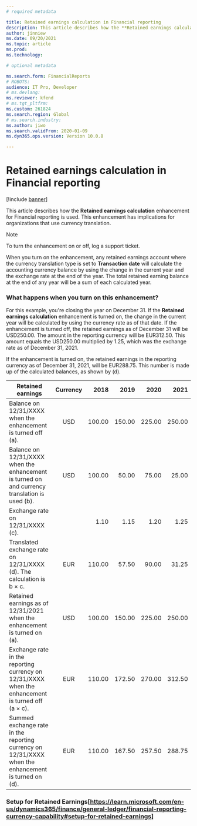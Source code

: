```yaml
---
# required metadata

title: Retained earnings calculation in Financial reporting
description: This article describes how the **Retained earnings calculation** enhancement for Financial reporting is used. This enhancement has implications for organizations that use currency translation.
author: jinniew
ms.date: 09/20/2021
ms.topic: article
ms.prod: 
ms.technology: 

# optional metadata

ms.search.form: FinancialReports
# ROBOTS: 
audience: IT Pro, Developer
# ms.devlang: 
ms.reviewer: kfend
# ms.tgt_pltfrm: 
ms.custom: 261824
ms.search.region: Global
# ms.search.industry: 
ms.author: jiwo
ms.search.validFrom: 2020-01-09
ms.dyn365.ops.version: Version 10.0.8

---
```


# Retained earnings calculation in Financial reporting

[!include [banner](../includes/banner.md)]

This article describes how the **Retained earnings calculation** enhancement for Financial reporting is used. This enhancement has implications for organizations that use currency translation.

> [!NOTE]
> To turn the enhancement on or off, log a support ticket.
>
> When you turn on the enhancement, any retained earnings account where the currency translation type is set to **Transaction date** will calculate the accounting currency balance by using the change in the current year and the exchange rate at the end of the year. The total retained earning balance at the end of any year will be a sum of each calculated year.

### What happens when you turn on this enhancement?

For this example, you're closing the year on December 31. If the **Retained earnings calculation** enhancement is turned on, the change in the current year will be calculated by using the currency rate as of that date. If the enhancement is turned off, the retained earnings as of December 31 will be USD250.00. The amount in the reporting currency will be EUR312.50. This amount equals the USD250.00 multiplied by 1.25, which was the exchange rate as of December 31, 2021.

If the enhancement is turned on, the retained earnings in the reporting currency as of December 31, 2021, will be EUR288.75. This number is made up of the calculated balances, as shown by (d).

| Retained earnings                                                                                | Currency | 2018   | 2019   | 2020   | 2021   |
|--------------------------------------------------------------------------------------------------|:----------:|--------:|--------:|--------:|--------:|
| Balance on 12/31/XXXX when the enhancement is turned off (a).                                    | USD      | 100.00 | 150.00 | 225.00 | 250.00 |
| Balance on 12/31/XXXX when the enhancement is turned on and currency translation is used (b).    | USD      | 100.00 | 50.00  | 75.00  | 25.00  |
| Exchange rate on 12/31/XXXX (c).                                                                 |          | 1.10   | 1.15   | 1.20   | 1.25   |
| Translated exchange rate on 12/31/XXXX (d). The calculation is b × c.                           | EUR      | 110.00 | 57.50  | 90.00  | 31.25  |
| Retained earnings as of 12/31/2021 when the enhancement is turned on (a).                            | USD      | 100.00 | 150.00 | 225.00 | 250.00 |
| Exchange rate in the reporting currency on 12/31/XXXX when the enhancement is turned off (a × c).    | EUR      | 110.00 | 172.50 | 270.00 | 312.50 |
| Summed exchange rate in the reporting currency on 12/31/XXXX when the enhancement is turned on (d). | EUR      | 110.00 | 167.50 | 257.50 | 288.75 |


### Setup for Retained Earnings[https://learn.microsoft.com/en-us/dynamics365/finance/general-ledger/financial-reporting-currency-capability#setup-for-retained-earnings]
